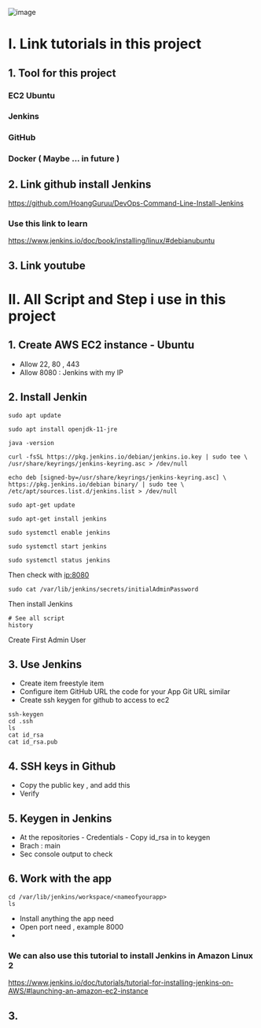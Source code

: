 ![image](https://github.com/HoangGuruu/DevOps-Jenkins-CICD-with-GitHub-Integration-use-EC2-Ubuntu/assets/111829092/3b4e1136-5c17-40fb-a0f0-7a3a441ef496)
# I. Link tutorials in this project
## 1. Tool for this project
### EC2 Ubuntu
### Jenkins
### GitHub
### Docker ( Maybe ... in future )
## 2. Link github install Jenkins
https://github.com/HoangGuruu/DevOps-Command-Line-Install-Jenkins
### Use this link to learn
https://www.jenkins.io/doc/book/installing/linux/#debianubuntu

## 3. Link youtube

# II. All Script and Step i use in this project

## 1. Create AWS EC2 instance - Ubuntu
- Allow 22, 80 , 443
- Allow 8080 : Jenkins with my IP

## 2. Install Jenkin
```
sudo apt update
```
```
sudo apt install openjdk-11-jre
```
```
java -version
```
```
curl -fsSL https://pkg.jenkins.io/debian/jenkins.io.key | sudo tee \ /usr/share/keyrings/jenkins-keyring.asc > /dev/null 
```
```
echo deb [signed-by=/usr/share/keyrings/jenkins-keyring.asc] \ https://pkg.jenkins.io/debian binary/ | sudo tee \ /etc/apt/sources.list.d/jenkins.list > /dev/null
```
```
sudo apt-get update
```
```
sudo apt-get install jenkins
```
```
sudo systemctl enable jenkins
```
```
sudo systemctl start jenkins
```
```
sudo systemctl status jenkins
```
Then check with <ip:8080>
```
sudo cat /var/lib/jenkins/secrets/initialAdminPassword
```
Then install Jenkins
```
# See all script
history
```
Create First Admin User
## 3. Use Jenkins 
- Create item freestyle item
- Configure item 
GitHub URL the code for your App
Git URL similar
- Create ssh keygen for github to access to ec2
```
ssh-keygen
cd .ssh
ls
cat id_rsa
cat id_rsa.pub
```
## 4. SSH keys in Github
- Copy the public key , and add this
- Verify
## 5. Keygen in Jenkins
- At the repositories - Credentials - Copy id_rsa in to keygen
- Brach : main
- Sec console output to check
## 6. Work with the app
```
cd /var/lib/jenkins/workspace/<nameofyourapp>
ls
```
- Install anything the app need
- Open port need , example 8000
- 
### We can also use this tutorial to install Jenkins in Amazon Linux 2 
https://www.jenkins.io/doc/tutorials/tutorial-for-installing-jenkins-on-AWS/#launching-an-amazon-ec2-instance
## 3. 
